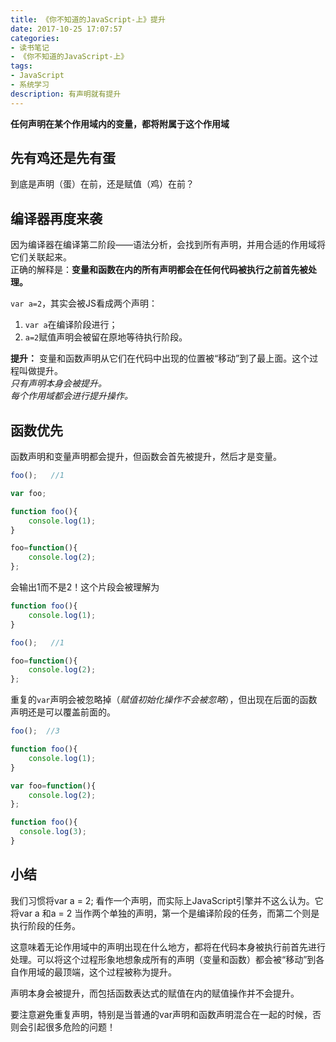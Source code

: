 ```yaml
---
title: 《你不知道的JavaScript-上》提升
date: 2017-10-25 17:07:57
categories:
- 读书笔记
- 《你不知道的JavaScript-上》
tags:
- JavaScript
- 系统学习
description: 有声明就有提升
---
```

**任何声明在某个作用域内的变量，都将附属于这个作用域**

## 先有鸡还是先有蛋
到底是声明（蛋）在前，还是赋值（鸡）在前？

## 编译器再度来袭
因为编译器在编译第二阶段——语法分析，会找到所有声明，并用合适的作用域将它们关联起来。    
正确的解释是：**变量和函数在内的所有声明都会在任何代码被执行之前首先被处理。**  

`var a=2`，其实会被JS看成两个声明：     
1. `var a`在编译阶段进行；
2. `a=2`赋值声明会被留在原地等待执行阶段。      
        
**提升：** 变量和函数声明从它们在代码中出现的位置被“移动”到了最上面。这个过程叫做提升。  
*只有声明本身会被提升。*      
*每个作用域都会进行提升操作。*


## 函数优先
函数声明和变量声明都会提升，但函数会首先被提升，然后才是变量。
```javascript
foo();   //1

var foo;

function foo(){
    console.log(1);
}

foo=function(){
    console.log(2);
};
```
会输出1而不是2！这个片段会被理解为
```javascript
function foo(){
    console.log(1);
}

foo();   //1

foo=function(){
    console.log(2);
};
```
重复的`var`声明会被忽略掉（*赋值初始化操作不会被忽略*），但出现在后面的函数声明还是可以覆盖前面的。
```javascript
foo();  //3

function foo(){
    console.log(1);
}

var foo=function(){
    console.log(2);
};

function foo(){
  console.log(3);  
}
```

## 小结
我们习惯将var a = 2; 看作一个声明，而实际上JavaScript引擎并不这么认为。它将var a 和a = 2 当作两个单独的声明，第一个是编译阶段的任务，而第二个则是执行阶段的任务。    
    
这意味着无论作用域中的声明出现在什么地方，都将在代码本身被执行前首先进行处理。可以将这个过程形象地想象成所有的声明（变量和函数）都会被“移动”到各自作用域的最顶端，这个过程被称为提升。            
    
声明本身会被提升，而包括函数表达式的赋值在内的赋值操作并不会提升。      
    
要注意避免重复声明，特别是当普通的var声明和函数声明混合在一起的时候，否则会引起很多危险的问题！